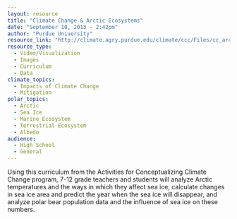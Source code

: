 ```yaml
---
layout: resource
title: "Climate Change & Arctic Ecosystems"
date: "September 10, 2013 - 2:42pm"
author: "Purdue University"
resource_link: "http://climate.agry.purdue.edu/climate/ccc/Files/cc_arctic.pdf"
resource_type:
  - Video/Visualization
  - Images
  - Curriculum
  - Data
climate_topics:
  - Impacts of Climate Change
  - Mitigation
polar_topics:
  - Arctic
  - Sea Ice
  - Marine Ecosystem
  - Terrestrial Ecosystem
  - Albedo
audience:
  - High School
  - General
---
```


Using this curriculum from the Activities for Conceptualizing Climate Change program, 7-12 grade teachers and students will analyze Arctic temperatures and the ways in which they affect sea ice, calculate changes in sea ice area and predict the year when the sea ice will disappear, and analyze polar bear population data and the influence of sea ice on these numbers.